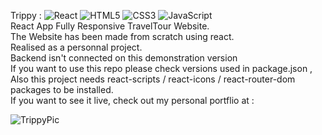 
Trippy :  ![React](https://img.shields.io/badge/react-%2320232a.svg?style=for-the-badge&logo=react&logoColor=%2361DAFB) ![HTML5](https://img.shields.io/badge/html5-%23E34F26.svg?style=for-the-badge&logo=html5&logoColor=white)  ![CSS3](https://img.shields.io/badge/css3-%231572B6.svg?style=for-the-badge&logo=css3&logoColor=white) ![JavaScript](https://img.shields.io/badge/javascript-%23323330.svg?style=for-the-badge&logo=javascript&logoColor=%23F7DF1E)  
React App Fully Responsive TravelTour Website.  
The Website has been made from scratch using react.  
Realised as a personnal project.  
Backend isn't connected on this demonstration version   
If you want to use this repo please check versions used in package.json , Also this project needs react-scripts / react-icons / react-router-dom packages to be installed.  
If you want to see it live, check out my personal portflio at :
     
    
![TrippyPic](https://user-images.githubusercontent.com/71343777/199231613-5fa32010-fee3-4a24-b32d-e4e4c255b89a.png)
